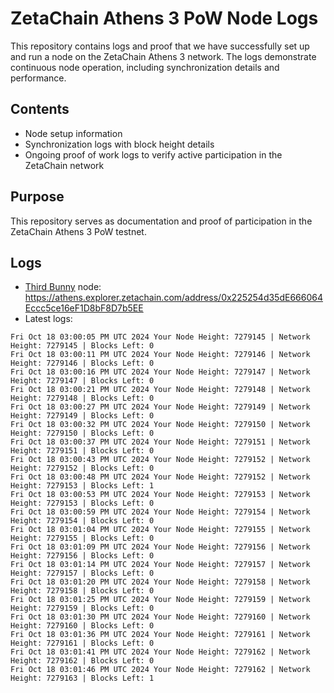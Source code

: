 # ZetaChain Athens 3 PoW Node Logs
This repository contains logs and proof that we have successfully set up and run a node on the ZetaChain Athens 3 network. The logs demonstrate continuous node operation, including synchronization details and performance.

## Contents
- Node setup information
- Synchronization logs with block height details
- Ongoing proof of work logs to verify active participation in the ZetaChain network

## Purpose
This repository serves as documentation and proof of participation in the ZetaChain Athens 3 PoW testnet.

## Logs

- [Third Bunny](https://thirdbunny.xyz/) node: https://athens.explorer.zetachain.com/address/0x225254d35dE666064Eccc5ce16eF1D8bF8D7b5EE
- Latest logs:
```
Fri Oct 18 03:00:05 PM UTC 2024 Your Node Height: 7279145 | Network Height: 7279145 | Blocks Left: 0
Fri Oct 18 03:00:11 PM UTC 2024 Your Node Height: 7279146 | Network Height: 7279146 | Blocks Left: 0
Fri Oct 18 03:00:16 PM UTC 2024 Your Node Height: 7279147 | Network Height: 7279147 | Blocks Left: 0
Fri Oct 18 03:00:21 PM UTC 2024 Your Node Height: 7279148 | Network Height: 7279148 | Blocks Left: 0
Fri Oct 18 03:00:27 PM UTC 2024 Your Node Height: 7279149 | Network Height: 7279149 | Blocks Left: 0
Fri Oct 18 03:00:32 PM UTC 2024 Your Node Height: 7279150 | Network Height: 7279150 | Blocks Left: 0
Fri Oct 18 03:00:37 PM UTC 2024 Your Node Height: 7279151 | Network Height: 7279151 | Blocks Left: 0
Fri Oct 18 03:00:43 PM UTC 2024 Your Node Height: 7279152 | Network Height: 7279152 | Blocks Left: 0
Fri Oct 18 03:00:48 PM UTC 2024 Your Node Height: 7279152 | Network Height: 7279153 | Blocks Left: 1
Fri Oct 18 03:00:53 PM UTC 2024 Your Node Height: 7279153 | Network Height: 7279153 | Blocks Left: 0
Fri Oct 18 03:00:59 PM UTC 2024 Your Node Height: 7279154 | Network Height: 7279154 | Blocks Left: 0
Fri Oct 18 03:01:04 PM UTC 2024 Your Node Height: 7279155 | Network Height: 7279155 | Blocks Left: 0
Fri Oct 18 03:01:09 PM UTC 2024 Your Node Height: 7279156 | Network Height: 7279156 | Blocks Left: 0
Fri Oct 18 03:01:14 PM UTC 2024 Your Node Height: 7279157 | Network Height: 7279157 | Blocks Left: 0
Fri Oct 18 03:01:20 PM UTC 2024 Your Node Height: 7279158 | Network Height: 7279158 | Blocks Left: 0
Fri Oct 18 03:01:25 PM UTC 2024 Your Node Height: 7279159 | Network Height: 7279159 | Blocks Left: 0
Fri Oct 18 03:01:30 PM UTC 2024 Your Node Height: 7279160 | Network Height: 7279160 | Blocks Left: 0
Fri Oct 18 03:01:36 PM UTC 2024 Your Node Height: 7279161 | Network Height: 7279161 | Blocks Left: 0
Fri Oct 18 03:01:41 PM UTC 2024 Your Node Height: 7279162 | Network Height: 7279162 | Blocks Left: 0
Fri Oct 18 03:01:46 PM UTC 2024 Your Node Height: 7279162 | Network Height: 7279163 | Blocks Left: 1
```
